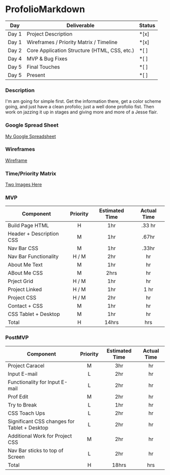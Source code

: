 # ProfolioMarkdown

|  Day | Deliverable | Status
|---|---| ---|
|Day 1| Project Description | *[x]
|Day 1| Wireframes / Priority Matrix / Timeline | *[x]
|Day 2| Core Application Structure (HTML, CSS, etc.) | *[ ]
|Day 4| MVP & Bug Fixes | *[ ]
|Day 5| Final Touches | *[ ]
|Day 5| Present | *[ ]

### Description
I'm am going for simple first. Get the information there, get a color scheme going, and just have a clean profolio; just a well done profolio fist. Then work on jazzing it up in stages and giving more and more of a Jesse flair.

### Google Spread Sheet
[My Google Spreadsheet](https://docs.google.com/spreadsheets/d/1Gy2RhQ_KJXX7U8FUJi-GXtvBNQlWTj140rriT0dlnDY/edit?usp=sharing)

### Wireframes
[Wireframe](https://imgur.com/a/fnqYKWY)

### Time/Priority Matrix 

[Two Images Here](https://imgur.com/a/HiR3n9s)


### MVP
| Component | Priority | Estimated Time | Actual Time |
| --- | :---: |  :---: | :---: | 
| Build Page HTML | H | 1hr | .33 hr |
| Header + Description CSS | M | 1hr | .67hr |
| Nav Bar CSS | M | 1hr | .33hr |  
| Nav Bar Functionality | H / M | 2hr|  hr | 
| About Me Text | M | 1hr | hr|
| ABout Me CSS | M | 2hrs|  hr | 
| Prject Grid | H / M | 1hr | hr | hr |
| Project Linked | H / M | 1hr | 1 hr |
| Project CSS | H / M | 2hr |  hr |
| Contact + CSS | M | 1hr |  hr |
| CSS Tablet + Desktop | M | 1hr |  hr |
| Total | H | 14hrs| hrs |

### PostMVP
| Component | Priority | Estimated Time | Actual Time |
| --- | :---: |  :---: | :---: | 
| Project Caracel | M | 3hr | hr |
| Input E-mail | L | 2hr | hr |
| Functionality for Input E-mail | L | 2hr | hr |
| Prof Edit | M | 2hr | hr |
| Try to Break | L | 1hr | hr |
| CSS Toach Ups | L | 2hr | hr |
| Significant CSS changes for Tablet + Desktop | L | 2hr | hr |
| Additional Work for Project CSS | M | 2hr | hr |
| Nav Bar sticks to top of Screen | L | 2hr | hr |
| Total | H | 18hrs| hrs |
